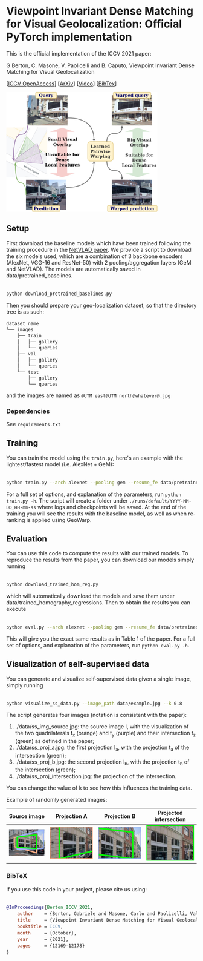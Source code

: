 
#  Viewpoint Invariant Dense Matching for Visual Geolocalization: Official PyTorch implementation

This is the official implementation of the ICCV 2021 paper:

G Berton, C. Masone, V. Paolicelli and B. Caputo, Viewpoint Invariant Dense Matching for Visual Geolocalization

[[ICCV OpenAccess](https://openaccess.thecvf.com/content/ICCV2021/html/Berton_Viewpoint_Invariant_Dense_Matching_for_Visual_Geolocalization_ICCV_2021_paper.html)] [[ArXiv](https://arxiv.org/pdf/2109.09827.pdf)] [[Video](https://www.youtube.com/watch?v=qh82bYuuE4o)] [[BibTex](https://github.com/gmberton/geo_warp#bibtex)]

<img src="https://github.com/gmberton/geo_warp/blob/main/images_paper/teaser.jpg" width="400">

##  Setup

First download the baseline models which have been trained following the training procedure in the [NetVLAD paper](https://arxiv.org/abs/1511.07247).
We provide a script to download the six models used, which are a combination of 3 backbone encoders (AlexNet, VGG-16 and ResNet-50) with 2 pooling/aggregation layers (GeM and NetVLAD). The models are automatically saved in data/pretrained_baselines.

```bash

python download_pretrained_baselines.py

```

Then you should prepare your geo-localization dataset, so that the directory tree is as such:
```
dataset_name
└── images
    ├── train
    │   ├── gallery
    │   └── queries
    ├── val
    │   ├── gallery
    │   └── queries
    └── test
        ├── gallery
        └── queries
```
and the images are named as ```@UTM east@UTM north@whatever@.jpg```


###  Dependencies

See `requirements.txt`

##  Training

You can train the model using the `train.py`, here's an example with the lightest/fastest model (i.e. AlexNet + GeM):

```bash

python train.py --arch alexnet --pooling gem --resume_fe data/pretrained_baselines/alexnet_gem.pth

```

For a full set of options, and explanation of the parameters, run `python train.py -h`.
The script will create a folder under `./runs/default/YYYY-MM-DD_HH-mm-ss` where logs and checkpoints will be saved. At the end of the training you will see the results with the baseline model, as well as when re-ranking is applied using GeoWarp.

##  Evaluation

You can use this code to compute the results with our trained models. To reproduce the results from the paper, you can download our models simply running

```bash

python download_trained_hom_reg.py

```

which will automatically download the models and save them under data/trained_homography_regressions. Then to obtain the results you can execute

```bash

python eval.py --arch alexnet --pooling gem --resume_fe data/pretrained_baselines/alexnet_gem.pth --resume_hr data/trained_homography_regressions/alexnet_gem.pth

```

This will give you the exact same results as in Table 1 of the paper.
For a full set of options, and explanation of the parameters, run `python eval.py -h`.

## Visualization of self-supervised data

You can generate and visualize self-supervised data given a single image, simply running

```bash

python visualize_ss_data.py --image_path data/example.jpg --k 0.8

```

The script generates four images (notation is consistent with the paper):
1. ./data/ss_img_source.jpg: the source image I, with the visualization of the two quadrilaterals t<sub>x</sub> (orange) and t<sub>y</sub> (purple) and their intersection t<sub>z</sub> (green) as defined in the paper;
2. ./data/ss_proj_a.jpg: the first projection I<sub>a</sub>, with the projection t<sub>a</sub> of the intersection (green);
3. ./data/ss_proj_b.jpg: the second projection I<sub>b</sub>, with the projection t<sub>b</sub> of the intersection (green);
4. ./data/ss_proj_intersection.jpg: the projection of the intersection.

You can change the value of k to see how this influences the training data.

Example of randomly generated images:

Source image | Projection A | Projection B | Projected intersection
:-------------------------:|:-------------------------:|:-------------------------:|:-------------------------:
![](https://github.com/gmberton/geo_warp/blob/main/data/example_ss_img_source.jpg) | ![](https://github.com/gmberton/geo_warp/blob/main/data/example_ss_proj_a.jpg) | ![](https://github.com/gmberton/geo_warp/blob/main/data/example_ss_proj_b.jpg) | ![](https://github.com/gmberton/geo_warp/blob/main/data/example_ss_proj_inters.jpg)

###  BibTeX

If you use this code in your project, please cite us using:

```bibtex

@InProceedings{Berton_ICCV_2021,
    author    = {Berton, Gabriele and Masone, Carlo and Paolicelli, Valerio and Caputo, Barbara},
    title     = {Viewpoint Invariant Dense Matching for Visual Geolocalization},
    booktitle = ICCV,
    month     = {October},
    year      = {2021},
    pages     = {12169-12178}
}

```

